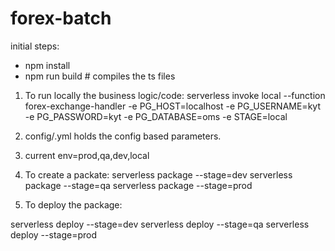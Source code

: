 # forex-batch

initial steps:
 - npm install
 - npm run build # compiles the ts files


1. To run locally the business logic/code:
serverless invoke local --function forex-exchange-handler -e PG_HOST=localhost -e PG_USERNAME=kyt -e PG_PASSWORD=kyt -e PG_DATABASE=oms -e STAGE=local

2. config/<env>.yml holds the config based parameters.

3. current env=prod,qa,dev,local
  
4. To create a packate:
  serverless package --stage=dev 
  serverless package --stage=qa
  serverless package --stage=prod
  
5. To deploy the package:
  
  serverless deploy --stage=dev
  serverless deploy --stage=qa
  serverless deploy --stage=prod
  
  
  
